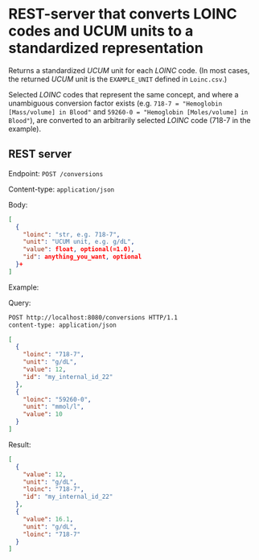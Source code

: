 # REST-server that converts LOINC codes and UCUM units to a standardized representation

Returns a standardized _UCUM_ unit for each _LOINC_ code. (In most cases, the
returned _UCUM_ unit is the `EXAMPLE_UNIT` defined in `Loinc.csv`.)

Selected _LOINC_ codes that represent the same concept, and where a unambiguous
conversion factor exists (e.g. `718-7 = "Hemoglobin [Mass/volume] in Blood"` and
`59260-0 = "Hemoglobin [Moles/volume] in Blood"`), are converted to an arbitrarily
selected _LOINC_ code (718-7 in the example).

## REST server

Endpoint: `POST /conversions`

Content-type: `application/json`

Body:

```json
[
  {
    "loinc": "str, e.g. 718-7",
    "unit": "UCUM unit, e.g. g/dL",
    "value": float, optional(=1.0),
    "id": anything_you_want, optional
  }+
]
```

Example:

Query:

```txt
POST http://localhost:8080/conversions HTTP/1.1
content-type: application/json
```

```json
[
  {
    "loinc": "718-7",
    "unit": "g/dL",
    "value": 12,
    "id": "my_internal_id_22"
  },
  {
    "loinc": "59260-0",
    "unit": "mmol/l",
    "value": 10
  }
]
```

Result:

```json
[
  {
    "value": 12,
    "unit": "g/dL",
    "loinc": "718-7",
    "id": "my_internal_id_22"
  },
  {
    "value": 16.1,
    "unit": "g/dL",
    "loinc": "718-7"
  }
]
```
